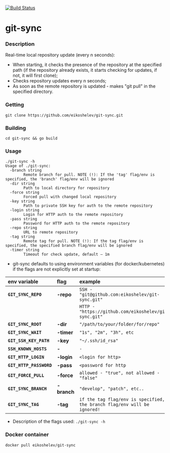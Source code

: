[![Build Status](https://travis-ci.org/eikoshelev/git-sync.svg?branch=master)](https://travis-ci.org/eikoshelev/git-sync)

# git-sync

### Description
  
Real-time local repository update (every n seconds):
* When starting, it checks the presence of the repository at the specified path (if the repository already exists, it starts checking for updates, if not, it will first clone);
* Checks repository updates every n seconds;
* As soon as the remote repository is updated - makes "git pull" in the specified directory.

### Getting
```
git clone https://github.com/eikoshelev/git-sync.git
```
### Building
```
cd git-sync && go build
```
### Usage
```
./git-sync -h
Usage of ./git-sync:
  -branch string
    	Remote branch for pull. NOTE (!): If the 'tag' flag/env is specified, the 'branch' flag/env will be ignored
  -dir string
    	Path to local directory for repository
  -force string
    	Forced pull with changed local repository
  -key string
    	Path to private SSH key for auth to the remote repository
  -login string
    	Login for HTTP auth to the remote repository
  -pass string
    	Password for HTTP auth to the remote repository
  -repo string
    	URL to remote repository
  -tag string
    	Remote tag for pull. NOTE (!): If the tag flag/env is specified, the specified branch flag/env will be ignored
  -timer string
    	Timeout for check update, default — 1m
```

* git-sync defaults to using environment variables (for docker/kubernetes) if the flags are not explicitly set at startup:

| **env variable**   | **flag** | **example** |
|:---------------|:------|:--------|
|**`GIT_SYNC_REPO`** | **-repo** | `SSH - "git@github.com:eikoshelev/git-sync.git"` |
|                |       | `HTTP - "https://github.com/eikoshelev/git-sync.git"` |
|**`GIT_SYNC_ROOT`** | **-dir** | `"/path/to/your/folder/for/repo"` |
|**`GIT_SYNC_WAIT`** | **-timer** | `"1s", "2m", "3h", etc` |
|**`GIT_SSH_KEY_PATH`** | **-key** | `"~/.ssh/id_rsa"` |
|**`SSH_KNOWN_HOSTS`** | **-** | `-`
|**`GIT_HTTP_LOGIN`** | **-login** | `<login for http>`
|**`GIT_HTTP_PASSWORD`** | **-pass** | `<password for http`
|**`GIT_FORCE_PULL`**  |  **-force** | `allowed - "true", not allowed - "false"` |
|**`GIT_SYNC_BRANCH`** | **-branch** | `"develop", "patch", etc..`
|**`GIT_SYNC_TAG`** | **-tag** | `if the tag flag/env is specified, the branch flag/env will be ignored!`
  
* Description of the flags used: ```./git-sync -h```

### Docker container
```
docker pull eikoshelev/git-sync
```
